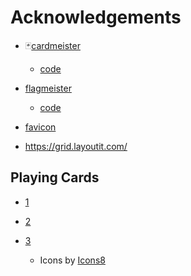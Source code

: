 # Acknowledgements

-   🃏[cardmeister](https://cardmeister.github.io/)

    -   [code](https://github.com/cardmeister/cardmeister.github.io)

-   [flagmeister](https://flagmeister.github.io/)

    -   [code](https://github.com/flagmeister/flagmeister.github.io)

-   [favicon](https://www.favicon.cc/?action=icon&file_id=330076)

-   https://grid.layoutit.com/

## Playing Cards

-   [1](../resources/PlayingCards/README.md)

-   [2](../resources/PlayingCards_2/README.md)

-   [3](../resources/PlayingCards_3/README.md)
    -   Icons by [Icons8](https://icons8.com/)
